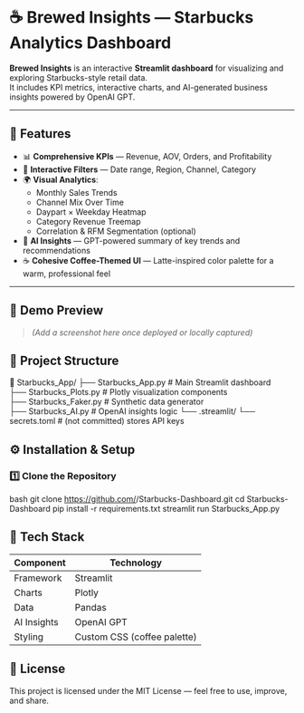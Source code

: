 # ☕ Brewed Insights — Starbucks Analytics Dashboard

**Brewed Insights** is an interactive **Streamlit dashboard** for visualizing and exploring Starbucks-style retail data.  
It includes KPI metrics, interactive charts, and AI-generated business insights powered by OpenAI GPT.

---

## 🚀 Features

- 📊 **Comprehensive KPIs** — Revenue, AOV, Orders, and Profitability
- 🧭 **Interactive Filters** — Date range, Region, Channel, Category
- 🌍 **Visual Analytics**:
  - Monthly Sales Trends  
  - Channel Mix Over Time  
  - Daypart × Weekday Heatmap  
  - Category Revenue Treemap  
  - Correlation & RFM Segmentation (optional)
- 🤖 **AI Insights** — GPT-powered summary of key trends and recommendations
- ☕ **Cohesive Coffee-Themed UI** — Latte-inspired color palette for a warm, professional feel

---

## 🧠 Demo Preview

> *(Add a screenshot here once deployed or locally captured)*


## 🧩 Project Structure

📁 Starbucks_App/
├── Starbucks_App.py # Main Streamlit dashboard \
├── Starbucks_Plots.py # Plotly visualization components \
├── Starbucks_Faker.py # Synthetic data generator \
├── Starbucks_AI.py # OpenAI insights logic
└── .streamlit/
└── secrets.toml # (not committed) stores API keys

## ⚙️ Installation & Setup
### 1️⃣ Clone the Repository

bash
git clone https://github.com/<your-username>/Starbucks-Dashboard.git
cd Starbucks-Dashboard
pip install -r requirements.txt
streamlit run Starbucks_App.py



## 🧰 Tech Stack

| Component   | Technology                  |
| ----------- | --------------------------- |
| Framework   | Streamlit                   |
| Charts      | Plotly                      |
| Data        | Pandas                      |
| AI Insights | OpenAI GPT                  |
| Styling     | Custom CSS (coffee palette) |


## 📝 License

This project is licensed under the MIT License — feel free to use, improve, and share.


